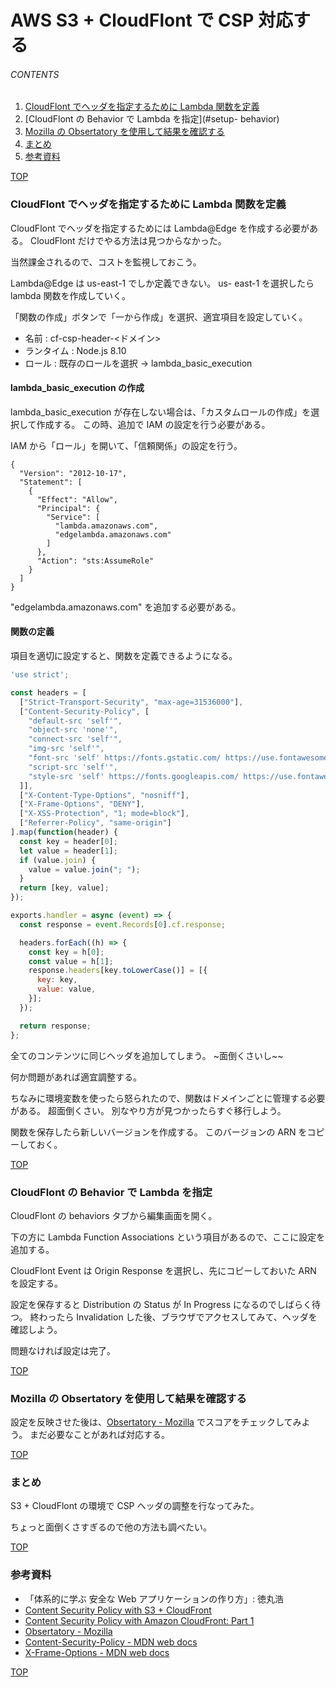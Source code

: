 # AWS S3 + CloudFlont で CSP 対応する
<a id="top"></a>

###### CONTENTS

1. [CloudFlont でヘッダを指定するために Lambda 関数を定義](#create-lambda)
1. [CloudFlont の Behavior で Lambda を指定](#setup- behavior)
1. [Mozilla の Obsertatory を使用して結果を確認する](#Mozilla-Obsertatory)
1. [まとめ](#postscript)
1. [参考資料](#reference)


[TOP](#top)
<a id="create-lambda"></a>
### CloudFlont でヘッダを指定するために Lambda 関数を定義

CloudFlont でヘッダを指定するためには Lambda@Edge を作成する必要がある。
CloudFlont だけでやる方法は見つからなかった。

当然課金されるので、コストを監視しておこう。

Lambda@Edge は us-east-1 でしか定義できない。
us- east-1 を選択したら lambda 関数を作成していく。

「関数の作成」ボタンで「一から作成」を選択、適宜項目を設定していく。

- 名前 : cf-csp-header-<ドメイン>
- ランタイム : Node.js 8.10
- ロール : 既存のロールを選択 → lambda_basic_execution

#### lambda_basic_execution の作成

lambda_basic_execution が存在しない場合は、「カスタムロールの作成」を選択して作成する。
この時、追加で IAM の設定を行う必要がある。

IAM から「ロール」を開いて、「信頼関係」の設定を行う。

```
{
  "Version": "2012-10-17",
  "Statement": [
    {
      "Effect": "Allow",
      "Principal": {
        "Service": [
          "lambda.amazonaws.com",
          "edgelambda.amazonaws.com"
        ]
      },
      "Action": "sts:AssumeRole"
    }
  ]
}
```

"edgelambda.amazonaws.com" を追加する必要がある。

#### 関数の定義

項目を適切に設定すると、関数を定義できるようになる。

```js
'use strict';

const headers = [
  ["Strict-Transport-Security", "max-age=31536000"],
  ["Content-Security-Policy", [
    "default-src 'self'",
    "object-src 'none'",
    "connect-src 'self'",
    "img-src 'self'",
    "font-src 'self' https://fonts.gstatic.com/ https://use.fontawesome.com/",
    "script-src 'self'",
    "style-src 'self' https://fonts.googleapis.com/ https://use.fontawesome.com/"
  ]],
  ["X-Content-Type-Options", "nosniff"],
  ["X-Frame-Options", "DENY"],
  ["X-XSS-Protection", "1; mode=block"],
  ["Referrer-Policy", "same-origin"]
].map(function(header) {
  const key = header[0];
  let value = header[1];
  if (value.join) {
    value = value.join("; ");
  }
  return [key, value];
});

exports.handler = async (event) => {
  const response = event.Records[0].cf.response;

  headers.forEach((h) => {
    const key = h[0];
    const value = h[1];
    response.headers[key.toLowerCase()] = [{
      key: key,
      value: value,
    }];
  });

  return response;
};

```

全てのコンテンツに同じヘッダを追加してしまう。
~面倒くさいし~~

何か問題があれば適宜調整する。

ちなみに環境変数を使ったら怒られたので、関数はドメインごとに管理する必要がある。
超面倒くさい。
別なやり方が見つかったらすぐ移行しよう。

関数を保存したら新しいバージョンを作成する。
このバージョンの ARN をコピーしておく。


[TOP](#top)
<a id="setup- behavior"></a>
### CloudFlont の Behavior で Lambda を指定

CloudFlont の behaviors タブから編集画面を開く。

下の方に Lambda Function Associations という項目があるので、ここに設定を追加する。

CloudFlont Event は Origin Response を選択し、先にコピーしておいた ARN を設定する。

設定を保存すると Distribution の Status が In Progress になるのでしばらく待つ。
終わったら Invalidation した後、ブラウザでアクセスしてみて、ヘッダを確認しよう。

問題なければ設定は完了。


[TOP](#top)
<a id="Mozilla-Obsertatory"></a>
### Mozilla の Obsertatory を使用して結果を確認する

設定を反映させた後は、[Obsertatory - Mozilla](https://observatory.mozilla.org/) でスコアをチェックしてみよう。
まだ必要なことがあれば対応する。


[TOP](#top)
<a id="postscript"></a>
### まとめ

S3 + CloudFlont の環境で CSP ヘッダの調整を行なってみた。

ちょっと面倒くさすぎるので他の方法も調べたい。


[TOP](#top)
<a id="reference"></a>
### 参考資料

- 「体系的に学ぶ 安全な Web アプリケーションの作り方」: 徳丸浩
- [Content Security Policy with S3 + CloudFront](https://medium.com/@htayyar/content-security-policy-with-s3-cloudfront-cf7526889510)
- [Content Security Policy with Amazon CloudFront: Part 1](https://codeburst.io/content-security-policy-with-amazon-cloudfront-part-1-5505feeaa75)
- [Obsertatory - Mozilla](https://observatory.mozilla.org/)
- [Content-Security-Policy - MDN web docs](https://developer.mozilla.org/ja/docs/Web/HTTP/Headers/Content-Security-Policy)
- [X-Frame-Options - MDN web docs](https://developer.mozilla.org/ja/docs/Web/HTTP/X-Frame-Options)


[TOP](#top)
